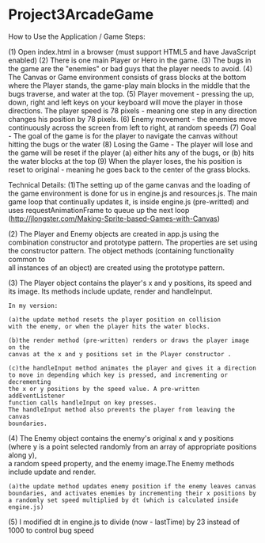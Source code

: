 Project3ArcadeGame
==================
How to Use the Application / Game Steps:

(1) Open index.html in a browser (must support HTML5 and have JavaScript enabled)
(2) There is one main Player or Hero in the game.
(3) The bugs in the game are the "enemies" or bad guys that the player needs to avoid. 
(4) The Canvas or Game environment consists of grass blocks at the bottom where the Player stands, the game-play main blocks in the middle that the bugs traverse, and water at the top.
(5) Player movement - pressing the up, down, right and left keys on your keyboard will move the player in those directions. 
The player speed is 78 pixels - meaning one step in any direction  changes his position by 78 pixels.
(6) Enemy movement - the enemies move continuously across the screen from left to right, at random speeds
(7) Goal - The goal of the game is for the player to navigate the canvas without hitting the bugs or the water
(8) Losing the Game - The player will lose and the game will be reset if the player (a) either hits any of the bugs, or (b) hits the water blocks at the top
(9) When the player loses, the his position is reset to original - meaning he goes back to the center of the grass blocks.

Technical Details:
(1)The setting up of the game canvas and the loading of the game environment is done 
for us in engine.js and resources.js. The main game loop that continually 
updates it, is inside engine.js (pre-writted) and uses requestAnimationFrame
to queue up the next loop (http://jlongster.com/Making-Sprite-based-Games-with-Canvas)
	
(2) The Player and Enemy objects are created in app.js using the combination 
	constructor and prototype pattern. The properties are set using the 
	constructor pattern. The object methods (containing functionality common to  
	all instances of an object) are created using the prototype pattern.
	
(3) The Player object contains the player's x and y positions, its speed
	and its image. Its methods include update, render and handleInput.
	
	In my version:
	
	(a)the update method resets the player position on collision 
	with the enemy, or when the player hits the water blocks.
	
	(b)the render method (pre-written) renders or draws the player image on the 
	canvas at the x and y positions set in the Player constructor .
	
	(c)the handleInput method animates the player and gives it a direction
	to move in depending which key is pressed, and incrementing or decrementing
	the x or y positions by the speed value. A pre-written addEventListener 
	function calls handleInput on key presses. 
	The handleInput method also prevents the player from leaving the canvas 
	boundaries.
	
(4) The Enemy object contains the enemy's original x and y positions (where y is a 
	point selected randomly from an array of appropriate positions along y),  
	a random speed property, and the enemy image.The Enemy methods include 
	update and render.
	
	(a)the update method updates enemy position if the enemy leaves canvas 
	boundaries, and activates enemies by incrementing their x positions by 
	a randomly set speed multiplied by dt (which is calculated inside engine.js)
	
(5) I modified dt in engine.js to divide (now - lastTime) by 23 instead of 1000 to 
	control bug speed



